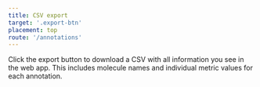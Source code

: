 ```yaml
---
title: CSV export
target: '.export-btn'
placement: top
route: '/annotations'
---
```


Click the export button to download a CSV with all information you see in the web app. This includes molecule names and individual metric values for each annotation.

